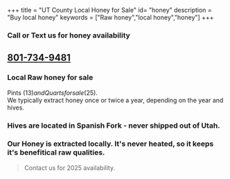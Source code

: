 +++
title = "UT County Local Honey for Sale"
id= "honey"
description = "Buy local honey"
keywords = ["Raw honey","local honey","honey"]
+++

### Call or Text us for honey availability
## [801-734-9481](tel:8017349481)

### **Local Raw honey for sale** 
Pints ($13) and Quarts for sale ($25).  
We typically extract honey once or twice a year, depending on the year and hives. 

### Hives are located in Spanish Fork - never shipped out of Utah.

### Our Honey is extracted locally. It's never heated, so it keeps it's benefitical raw qualities. 

> Contact us for 2025 availability. 
